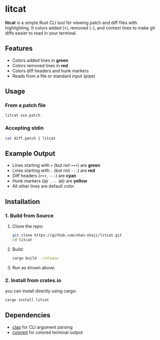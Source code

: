 # litcat

**litcat** is a simple Rust CLI tool for viewing patch and diff files with  highlighting. It colors added (`+`), removed (`-`), and context lines to make git diffs easier to read in your terminal.


## Features

- Colors added lines in **green**
- Colors removed lines in **red**
- Colors diff headers and hunk markers
- Reads from a file or standard input (pipe)


## Usage

### From a patch file

```sh
litcat xxx.patch
```

### Accepting stdin 

```sh
cat diff.patch | litcat
```

## Example Output

- Lines starting with `+` (but not `+++`) are **green**
- Lines starting with `-` (but not `---`) are **red**
- Diff headers (`+++`, `---`) are **cyan**
- Hunk markers (`@@ ... @@`) are **yellow**
- All other lines are default color


## Installation

### 1. Build from Source

1. Clone the repo:
    ```sh
    git clone https://github.com/shan-shaji/litcat.git
    cd litcat
    ```
2. Build:
    ```sh
    cargo build --release
    ```
3. Run as shown above.

### 2. Install from crates.io

you can install directly using cargo:

```sh
cargo install litcat
```

## Dependencies

- [clap](https://crates.io/crates/clap) for CLI argument parsing
- [colored](https://crates.io/crates/colored) for colored terminal output



